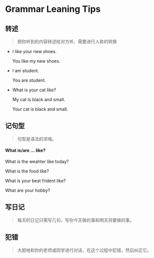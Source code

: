 # Grammar Leaning Tips

## 转述

> 把你听到的内容转述给对方听，需要进行人称的转换

- I like your new shoes.

  You like my new shoes.

- I am student.

  You are student.

- What is your cat like?

  My cat is black and small.

  Your cat is black and small.

## 记句型

> 句型是语法的浓缩。

#### What is/are ... like?

What is the weahter like today?

What is the food like?

What is your best frident like?

What are your hobby?

## 写日记

> 每天的日记只需写几句，写你今天做的事和明天将要做的事。

## 犯错

> 大胆地和你的老师或同学进行对话，在这个过程中犯错，然后纠正它。